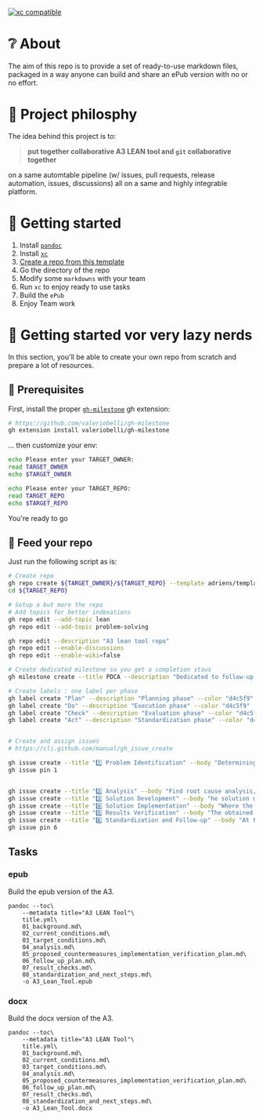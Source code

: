 [![xc compatible](https://xcfile.dev/badge.svg)](https://xcfile.dev)

# ❔ About

The aim of this repo is to provide a set of ready-to-use markdown files, packaged in a way
anyone can build and share an ePub version with no or no effort.

# 🤗 Project philosphy

The idea behind this project is to: 

> **put together collaborative A3 LEAN tool and `git` collaborative together**

on a same automtable pipeline (w/ issues, pull requests, release automation, issues, discussions) all on a same
and highly integrable platform.

# 🚀 Getting started

1. Install [`pandoc`](https://pandoc.org/installing.html)
2. Install [`xc`](https://xcfile.dev/getting-started/#installation)
3. [Create a repo from this template](https://docs.github.com/en/repositories/creating-and-managing-repositories/creating-a-repository-from-a-template)
4. Go the directory of the repo
5. Modify some `markdowns` with your team
6. Run `xc` to enjoy ready to use tasks
7. Build the `ePub`
8. Enjoy Team work

# 🦥 Getting started vor very lazy nerds

In this section, you'll be able to create your own repo from scratch and prepare a lot of resources.

## 🏁 Prerequisites

First, install the proper [`gh-milestone`](https://github.com/valeriobelli/gh-milestone) gh extension:

```sh
# https://github.com/valeriobelli/gh-milestone
gh extension install valeriobelli/gh-milestone
```

... then customize your env:

```sh
echo Please enter your TARGET_OWNER:
read TARGET_OWNER
echo $TARGET_OWNER
```

```sh
echo Please enter your TARGET_REPO:
read TARGET_REPO
echo $TARGET_REPO
```

You're ready to go

## 🚀 Feed your repo

Just run the following script as is:

```sh
# Create repo
gh repo create ${TARGET_OWNER}/${TARGET_REPO} --template adriens/template-a3-process-problem-solving --private --clone
cd ${TARGET_REPO}

# Setup a but more the repo
# Add topics for better indexations
gh repo edit --add-topic lean
gh repo edit --add-topic problem-solving

gh repo edit --description "A3 lean tool repo"
gh repo edit --enable-discussions
gh repo edit --enable-wiki=false

# Create dedicated milestone so you get a completion staus
gh milestone create --title PDCA --description "Dedicated to follow-up A3 delivery"

# Create labels : one label per phase
gh label create "Plan" --description "Planning phase" --color "d4c5f9"
gh label create "Do" --description "Execution phase" --color "d4c5f9"
gh label create "Check" --description "Evaluation phase" --color "d4c5f9"
gh label create "Act" --description "Standardization phase" --color "d4c5f9"


# Create and assign issues
# https://cli.github.com/manual/gh_issue_create

gh issue create --title "1️⃣ Problem Identification" --body "Determining and clearly defining the problem or improvement opportunity." --label "Plan" --milestone "PDCA"
gh issue pin 1


gh issue create --title "2️⃣ Analysis" --body "Find root cause analysis, and a thorough understanding of the problem" --label "Plan" --milestone "PDCA"
gh issue create --title "3️⃣ Solution Development" --body "he solution development phase in the A3 format includes generating ideas and possible solutions, as well as planning the steps to be taken."  --label "Do" --milestone "PDCA"
gh issue create --title "4️⃣ Solution Implementation" --body "Where the planned actions are executed to solve the identified problem." --label "Do" --milestone "PDCA"
gh issue create --title "5️⃣ Results Verification" --body "The obtained results are evaluated after implementing the solutions to determine if the problem has been resolved as expected." --label "Check" --milestone "PDCA"
gh issue create --title "6️⃣ Standardization and Follow-up" --body "At this stage, learnings are consolidated, corrective actions are established, and processes are put in place to maintain and improve the changes." --label "Act" --milestone "PDCA"
gh issue pin 6
```

## Tasks

### epub
Build the epub version of the A3.

```shell
pandoc --toc\
    --metadata title="A3 LEAN Tool"\
    title.yml\
    01_background.md\
    02_current_conditions.md\
    03_target_conditions.md\
    04_analysis.md\
    05_proposed_countermeasures_implementation_verification_plan.md\
    06_follow_up_plan.md\
    07_result_checks.md\
    08_standardization_and_next_steps.md\
    -o A3_Lean_Tool.epub
```

### docx
Build the docx version of the A3.

```shell
pandoc --toc\
    --metadata title="A3 LEAN Tool"\
    title.yml\
    01_background.md\
    02_current_conditions.md\
    03_target_conditions.md\
    04_analysis.md\
    05_proposed_countermeasures_implementation_verification_plan.md\
    06_follow_up_plan.md\
    07_result_checks.md\
    08_standardization_and_next_steps.md\
    -o A3_Lean_Tool.docx
```
